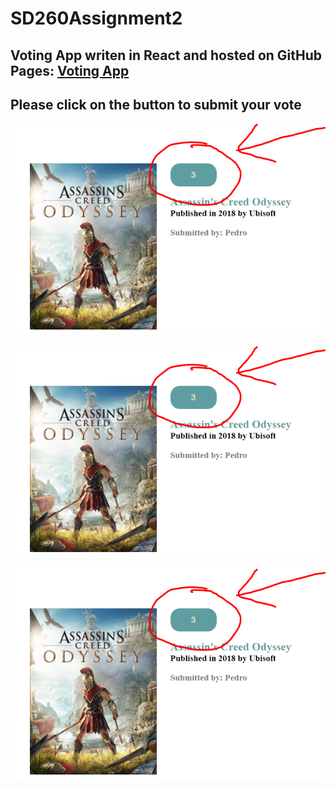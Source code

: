 # SD260Assignment2

## Voting App writen in React and hosted on GitHub Pages: [Voting App](https://chris113377.github.io/SD260Assignment2/)

## Please click on the button to submit your vote 

![Snap shot](./guide.png)

![Snap shot](/guide.png)

![Snap shot](guide.png)


